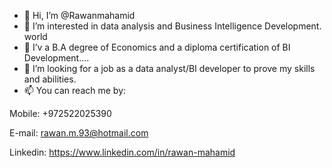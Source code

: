 - 👋 Hi, I’m @Rawanmahamid
- 👀 I’m interested in data analysis and Business Intelligence Development. world 
- 🌱 I’v a B.A degree of Economics and a diploma certification of BI Development....
- 💞️ I’m looking for a job as a data analyst/BI developer to prove my skills and abilities.
- 📫 You can reach me by:
   
Mobile: +972522025390
     
E-mail: rawan.m.93@hotmail.com
     
Linkedin: https://www.linkedin.com/in/rawan-mahamid


<!---
Rawanmahamid/Rawanmahamid is a ✨ special ✨ repository because its `README.md` (this file) appears on your GitHub profile.
You can click the Preview link to take a look at your changes.
--->
